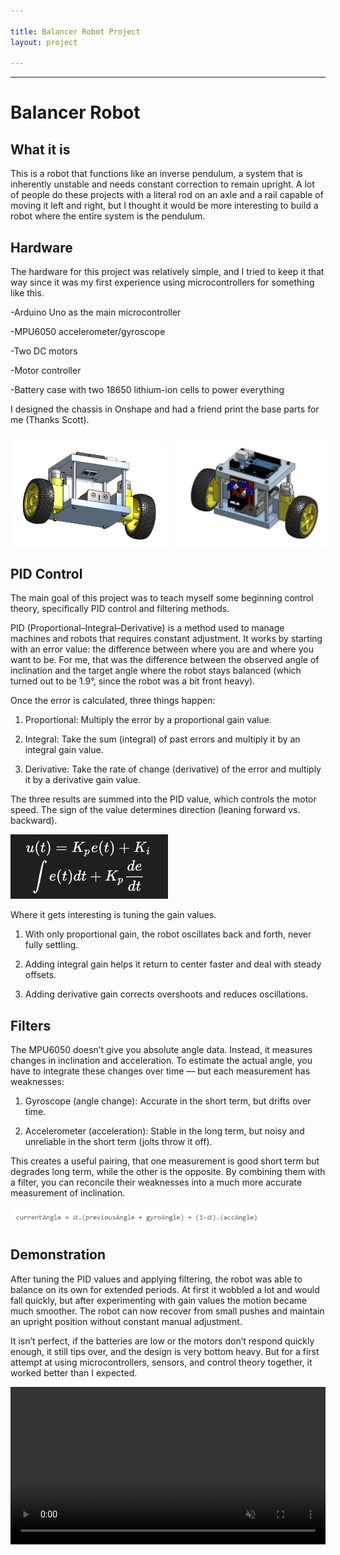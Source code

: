 ```yaml
---

title: Balancer Robot Project
layout: project

---
```


---

# Balancer Robot

## What it is

This is a robot that functions like an inverse pendulum, a system that is inherently unstable and needs constant correction to remain upright. A lot of people do these projects with a literal rod on an axle and a rail capable of moving it left and right, but I thought it would be more interesting to build a robot where the entire system is the pendulum.

## Hardware

The hardware for this project was relatively simple, and I tried to keep it that way since it was my first experience using microcontrollers for something like this.

-Arduino Uno as the main microcontroller

-MPU6050 accelerometer/gyroscope

-Two DC motors

-Motor controller

-Battery case with two 18650 lithium-ion cells to power everything

I designed the chassis in Onshape and had a friend print the base parts for me (Thanks Scott).

<div style="display: flex; gap: 10px;">
    <img src="/assets/images/pidbot/bennycad2.png" alt="robot cad" style="max-width:50%;">
    <img src="/assets/images/pidbot/bennycad1.png" alt="robot cad" style="max-width:50%;">
</div>

## PID Control 

The main goal of this project was to teach myself some beginning control theory, specifically PID control and filtering methods.

PID (Proportional–Integral–Derivative) is a method used to manage machines and robots that requires constant adjustment. It works by starting with an error value: the difference between where you are and where you want to be. For me, that was the difference between the observed angle of inclination and the target angle where the robot stays balanced (which turned out to be 1.9°, since the robot was a bit front heavy).

Once the error is calculated, three things happen:

1. Proportional: Multiply the error by a proportional gain value.

2. Integral: Take the sum (integral) of past errors and multiply it by an integral gain value.

3. Derivative: Take the rate of change (derivative) of the error and multiply it by a derivative gain value.

The three results are summed into the PID value, which controls the motor speed. The sign of the value determines direction (leaning forward vs. backward).

<img src="/assets/images/pidbot/PIDexplain.png" alt="robot cad" style="max-width:50%;">

Where it gets interesting is tuning the gain values.

1. With only proportional gain, the robot oscillates back and forth, never fully settling.

2. Adding integral gain helps it return to center faster and deal with steady offsets.

3. Adding derivative gain corrects overshoots and reduces oscillations.

## Filters

The MPU6050 doesn’t give you absolute angle data. Instead, it measures changes in inclination and acceleration. To estimate the actual angle, you have to integrate these changes over time — but each measurement has weaknesses:

1. Gyroscope (angle change): Accurate in the short term, but drifts over time.

2. Accelerometer (acceleration): Stable in the long term, but noisy and unreliable in the short term (jolts throw it off).

This creates a useful pairing, that one measurement is good short term but degrades long term, while the other is the opposite. By combining them with a filter, you can reconcile their weaknesses into a much more accurate measurement of inclination.

<img src="/assets/images/pidbot/filterequation.png" alt="complimentary filter" style="max-width:80%;">

## Demonstration

After tuning the PID values and applying filtering, the robot was able to balance on its own for extended periods. At first it wobbled a lot and would fall quickly, but after experimenting with gain values the motion became much smoother. The robot can now recover from small pushes and maintain an upright position without constant manual adjustment.

It isn’t perfect, if the batteries are low or the motors don’t respond quickly enough, it still tips over, and the design is very bottom heavy. But for a first attempt at using microcontrollers, sensors, and control theory together, it worked better than I expected. 

<video controls preload="auto" width="100%" style="max-height:400px;" muted playsinline>
    <source src="/assets/vids/balancer_demo.mp4" type="video/mp4">
    <source src="/assets/vids/balancer_demo.webm" type="video/webm">
    Your browser does not support the video tag. <a href="/assets/vids/balancer_demo.mp4">Download the video instead.</a>
</video>
<br>

